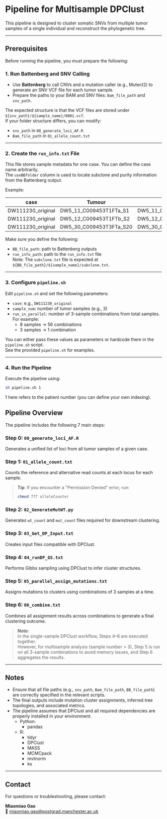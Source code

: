 
<!-- 
README for running multisample DPClust pipeline  
Created by: Miaomiao Gao  
Contact: miaomiao.gao@postgrad.manchester.ac.uk  
-->

# Pipeline for Multisample DPClust

This pipeline is designed to cluster somatic SNVs from multiple tumor samples of a single individual and reconstruct the phylogenetic tree.

---

## Prerequisites

Before running the pipeline, you must prepare the following:

### 1. Run Battenberg and SNV Calling

- Use **Battenberg** to call CNVs and a mutation caller (e.g., Mutect2) to generate an SNV VCF file for each tumor sample.
- Prepare the paths to your BAM and SNV files: `Bam_file_path` and `snv_path`.

The expected structure is that the VCF files are stored under `${snv_path}/${sample_name}/0001.vcf`.  
If your folder structure differs, you can modify:
- `snv_path` in `00_generate_loci_AF.R`
- `Bam_file_path` in `01_allele_count.txt`

---

### 2. Create the `run_info.txt` File

This file stores sample metadata for one case. You can define the case name arbitrarily.  
The `useBBfolder` column is used to locate subclone and purity information from the Battenberg output.

Example:

| case              | Tumour                      | useBBfolder                      | Gender | Normal                    |
|-------------------|-----------------------------|----------------------------------|--------|----------------------------|
| DW111230_original | DW5_11_C009453T1FTa_S1      | DW5_11_C009453T1FTa_S1           | Male   | DW5_35_C009453T2Wa_S25     |
| DW111230_original | DW5_12_C009453T1FTb_S2      | DW5_12_C009453T1FTb_S2           | Male   | DW5_35_C009453T2Wa_S25     |
| DW111230_original | DW5_30_C009453T3FTa_S20     | DW5_30_C009453T3FTa_S20_reft_WGD | Male   | DW5_35_C009453T2Wa_S25     |

Make sure you define the following:
- `BB_file_path`: path to Battenberg outputs
- `run_info_path`: path to the `run_info.txt` file  
Note: The `subclone.txt` file is expected at `${BB_file_path}/${sample_name}/subclone.txt`.

---

### 3. Configure `pipeline.sh`

Edit `pipeline.sh` and set the following parameters:
- `case`: e.g., `DW111230_original`
- `sample_num`: number of tumor samples (e.g., 3)
- `run_in_parallel`: number of 3-sample combinations from total samples.  
  For example:
  - 8 samples → 56 combinations
  - 3 samples → 1 combination

You can either pass these values as parameters or hardcode them in the `pipeline.sh` script.  
See the provided `pipeline.sh` for examples.

---

### 4. Run the Pipeline

Execute the pipeline using:

```bash
sh pipeline.sh 1
```
1 here refers to the patient number (you can define your own indexing).



## Pipeline Overview

The pipeline includes the following 7 main steps:

### Step 0: `00_generate_loci_AF.R`
Generates a unified list of loci from all tumor samples of a given case.

### Step 1: `01_allele_count.txt`
Counts the reference and alternative read counts at each locus for each sample.

> **Tip**: If you encounter a "Permission Denied" error, run:
> ```bash
> chmod 777 alleleCounter
> ```

### Step 2: `02_GenerateMutWT.py`
Generates `wt_count` and `mut_count` files required for downstream clustering.

### Step 3: `03_Get_DP_Input.txt`
Creates input files compatible with DPClust.

### Step 4: `04_runDP_GS.txt`
Performs Gibbs sampling using DPClust to infer cluster structures.

### Step 5: `05_parallel_assign_mutations.txt`
Assigns mutations to clusters using combinations of 3 samples at a time.

### Step 6: `06_combine.txt`
Combines all assignment results across combinations to generate a final clustering outcome.

> **Note**:  
> In the single-sample DPClust workflow, Steps 4–6 are executed together.  
> However, for multisample analysis (sample number > 3), Step 5 is run on all 3-sample combinations to avoid memory issues, and Step 6 aggregates the results.

---

## Notes

- Ensure that all file paths (e.g., `snv_path`, `Bam_file_path`, `BB_file_path`) are correctly specified in the relevant scripts.
- The final outputs include mutation cluster assignments, inferred tree topologies, and associated metrics.
- The pipeline assumes that DPClust and all required dependencies are properly installed in your environment.
  - Python:
    - pandas
  - R:
    - tidyr
    - DPClust
    - MASS
    - MCMCpack
    - mvtnorm
    - ks
---

## Contact

For questions or troubleshooting, please contact:

**Miaomiao Gao**  
📧 miaomiao.gao@postgrad.manchester.ac.uk
